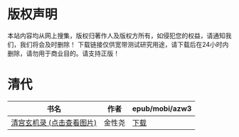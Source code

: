 # 版权声明

本站内容均从网上搜集，版权归著作人及版权方所有，如侵犯您的权益，请通知我们，我们将会及时删除！ 下载链接仅供宽带测试研究用途，请下载后在24小时内删除，请勿用于商业目的。请支持正版！

# 清代

| 书名 | 作者 | epub/mobi/azw3 |
| --- | --- | --- |
| [清宫玄机录 (点击查看图片)](https://www.dushupai.com/attachment/2024/06/07/eca8ac9d145fc33c.jpg) | 金性尧 | [下载](https://url89.ctfile.com/f/31084289-1357039738-d46cd6?p=8866) |
